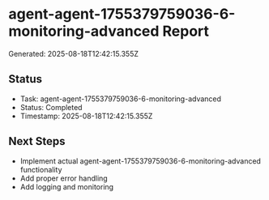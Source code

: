 # agent-agent-1755379759036-6-monitoring-advanced Report

Generated: 2025-08-18T12:42:15.355Z

## Status
- Task: agent-agent-1755379759036-6-monitoring-advanced
- Status: Completed
- Timestamp: 2025-08-18T12:42:15.355Z

## Next Steps
- Implement actual agent-agent-1755379759036-6-monitoring-advanced functionality
- Add proper error handling
- Add logging and monitoring
